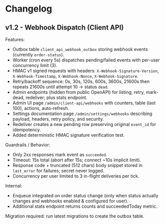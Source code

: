 # Changelog

## v1.2 - Webhook Dispatch (Client API)

Features:
- Outbox table `client_api_webhook_outbox` storing webhook events (currently `order-status`).
- Worker (cron every 5s) dispatches pending/failed events with per-user concurrency limit (3).
- HMAC v1 signed requests with headers: `X-Webhook-Signature-Version`, `X-Webhook-Timestamp`, `X-Webhook-Nonce`, `X-Webhook-Signature`.
- Retry/backoff sequence: 0s, 30s, 120s, 600s, 3600s, 21600s then repeats 21600s until attempt 10 → status `dead`.
- Admin endpoints (hidden from public OpenAPI) for listing, retry, mark-dead, redeliver; plus stats endpoint.
- Admin UI page `/admin/client-api/webhooks` with counters, table (last 100), actions, auto-refresh.
- Settings documentation page `/admin/settings/webhooks` describing payload, headers, retry policy, and security.
- Redeliver creates a new pending row preserving original `event_id` for idempotency.
 - Added deterministic HMAC signature verification test.

Guardrails / Behavior:
- Only 2xx responses mark event as `succeeded`.
- Timeout: 15s total (abort after 15s; connect ~10s implicit limit).
- Response code + truncated (512 chars) body snippet stored in `last_error` for failures; secret never logged.
- Concurrency per user limited to 3 in-flight deliveries per tick.

Internal:
- Enqueue integrated on order status change (only when status actually changes and webhooks enabled & configured for user).
- Additional stats endpoint returns counts and succeededToday metric.

Migration required: run latest migrations to create the outbox table.
